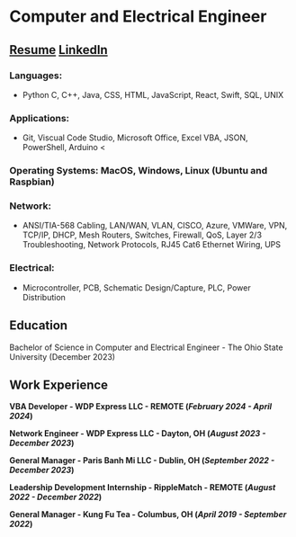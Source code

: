 # Computer and Electrical Engineer
## [Resume](/assets/pdf/Timmy_Le_Resume.pdf)  [LinkedIn](https://www.linkedin.com/in/timmy-le-7b4944159/)

### Languages:
  - Python C, C++, Java, CSS, HTML, JavaScript, React, Swift, SQL, UNIX

### Applications:
  - Git, Viscual Code Studio, Microsoft Office, Excel VBA, JSON, PowerShell, Arduino <

### Operating Systems: MacOS, Windows, Linux (Ubuntu and Raspbian)

### Network:
  - ANSI/TIA-568 Cabling, LAN/WAN, VLAN, CISCO, Azure, VMWare, VPN, TCP/IP, DHCP, Mesh Routers, Switches, Firewall, QoS, Layer 2/3 Troubleshooting, Network Protocols, RJ45 Cat6 Ethernet Wiring, UPS

### Electrical:
  - Microcontroller, PCB, Schematic Design/Capture, PLC, Power Distribution

## Education
  Bachelor of Science in Computer and Electrical Engineer - The Ohio State University (December 2023)

## Work Experience
**VBA Developer - WDP Express LLC - REMOTE (_February 2024 - April 2024_)**

**Network Engineer - WDP Express LLC - Dayton, OH (_August 2023 - December 2023_)**

**General Manager - Paris Banh Mi LLC - Dublin, OH (_September 2022 - December 2023_)**

**Leadership Development Internship - RippleMatch - REMOTE (_August 2022 - December 2022_)**

**General Manager - Kung Fu Tea - Columbus, OH (_April 2019 - September 2022_)**
